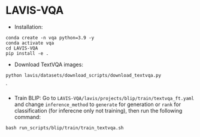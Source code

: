 # LAVIS-VQA

- Installation:
```
conda create -n vqa python=3.9 -y
conda activate vqa
cd LAVIS-VQA
pip install -e .
```
- Download TextVQA images:
```
python lavis/datasets/download_scripts/download_textvqa.py
```
`
- Train BLIP: Go to ```LAVIS-VQA/lavis/projects/blip/train/textvqa_ft.yaml``` and change ```inference_method``` to ```generate``` for generation or ```rank``` for classification (for inferecne only not training), then run the following command:
```
bash run_scripts/blip/train/train_textvqa.sh
```
